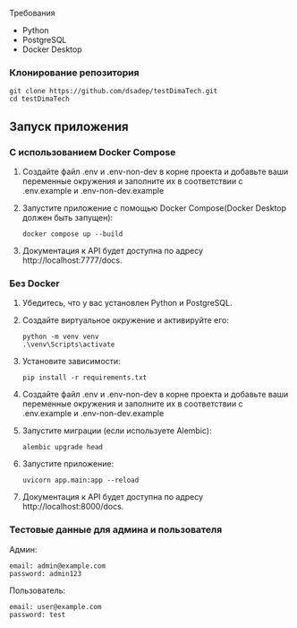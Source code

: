 Требования

  - Python
  - PostgreSQL
  - Docker Desktop

### Клонирование репозитория

```
git clone https://github.com/dsadep/testDimaTech.git
cd testDimaTech
```

## Запуск приложения

### С использованием Docker Compose

1. Создайте файл .env и .env-non-dev в корне проекта и добавьте ваши переменные окружения и заполните их в соответствии с .env.example и .env-non-dev.example
   

3. Запустите приложение с помощью Docker Compose(Docker Desktop должен быть запущен):

   ```docker compose up --build```
   
4. Документация к API будет доступна по адресу http://localhost:7777/docs.

### Без Docker

1. Убедитесь, что у вас установлен Python и PostgreSQL.
2. Создайте виртуальное окружение и активируйте его:

   ```
   python -m venv venv
   .\venv\Scripts\activate
   ```

3. Установите зависимости:

    ```pip install -r requirements.txt```
   

4. Создайте файл .env и .env-non-dev в корне проекта и добавьте ваши переменные окружения и заполните их в соответствии с .env.example и .env-non-dev.example
   

5. Запустите миграции (если используете Alembic):

   ```alembic upgrade head```
   

6. Запустите приложение:

   ```uvicorn app.main:app --reload```
   

7. Документация к API будет доступна по адресу http://localhost:8000/docs.

### Тестовые данные для админа и пользователя
Админ:
```
email: admin@example.com
password: admin123
```
Пользователь:
```
email: user@example.com
password: test
```
